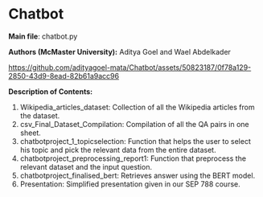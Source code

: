 # Chatbot
**Main file**: chatbot.py

**Authors (McMaster University):** Aditya Goel and Wael Abdelkader



https://github.com/adityagoel-mata/Chatbot/assets/50823187/0f78a129-2850-43d9-8ead-82b61a9acc96


**Description of Contents:**
1. Wikipedia_articles_dataset: Collection of all the Wikipedia articles from the dataset.
2. csv_Final_Dataset_Compilation: Compilation of all the QA pairs in one sheet.
3. chatbotproject_1_topicselection: Function that helps the user to select his topic and pick the relevant data from the entire dataset.
4. chatbotproject_preprocessing_report1: Function that preprocess the relevant dataset and the input question.
5. chatbotproject_finalised_bert: Retrieves answer using the BERT model.
6. Presentation: Simplified presentation given in our SEP 788 course.
